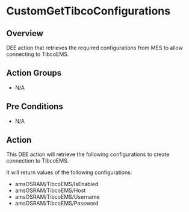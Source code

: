 # CustomGetTibcoConfigurations

## Overview

DEE action that retrieves the required configurations from MES to allow connecting to TibcoEMS.

## Action Groups

* N/A

## Pre Conditions

* N/A

## Action

This DEE action will retrieve the following configurations to create connection to TibcoEMS.

It will return values of the following configurations:
* amsOSRAM/TibcoEMS/IsEnabled
* amsOSRAM/TibcoEMS/Host
* amsOSRAM/TibcoEMS/Username
* amsOSRAM/TibcoEMS/Password
